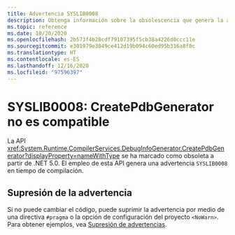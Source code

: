 ```yaml
---
title: Advertencia SYSLIB0008
description: Obtenga información sobre la obsolescencia que genera la advertencia en tiempo de compilación SYSLIB0008.
ms.topic: reference
ms.date: 10/20/2020
ms.openlocfilehash: 2b573f4b28cdf79107395f5cb38a4226d0ccc11e
ms.sourcegitcommit: e301979e3049ce412d19b094c60ed95b316a8f8c
ms.translationtype: HT
ms.contentlocale: es-ES
ms.lasthandoff: 12/16/2020
ms.locfileid: "97596397"
---
```

# <a name="syslib0008-createpdbgenerator-is-not-supported"></a>SYSLIB0008: CreatePdbGenerator no es compatible

La API <xref:System.Runtime.CompilerServices.DebugInfoGenerator.CreatePdbGenerator?displayProperty=nameWithType> se ha marcado como obsoleta a partir de .NET 5.0. El empleo de esta API genera una advertencia `SYSLIB0008` en tiempo de compilación.

## <a name="suppress-the-warning"></a>Supresión de la advertencia

Si no puede cambiar el código, puede suprimir la advertencia por medio de una directiva `#pragma` o la opción de configuración del proyecto `<NoWarn>`. Para obtener ejemplos, vea [Supresión de advertencias](../syslib-obsoletions.md#suppress-warnings).
